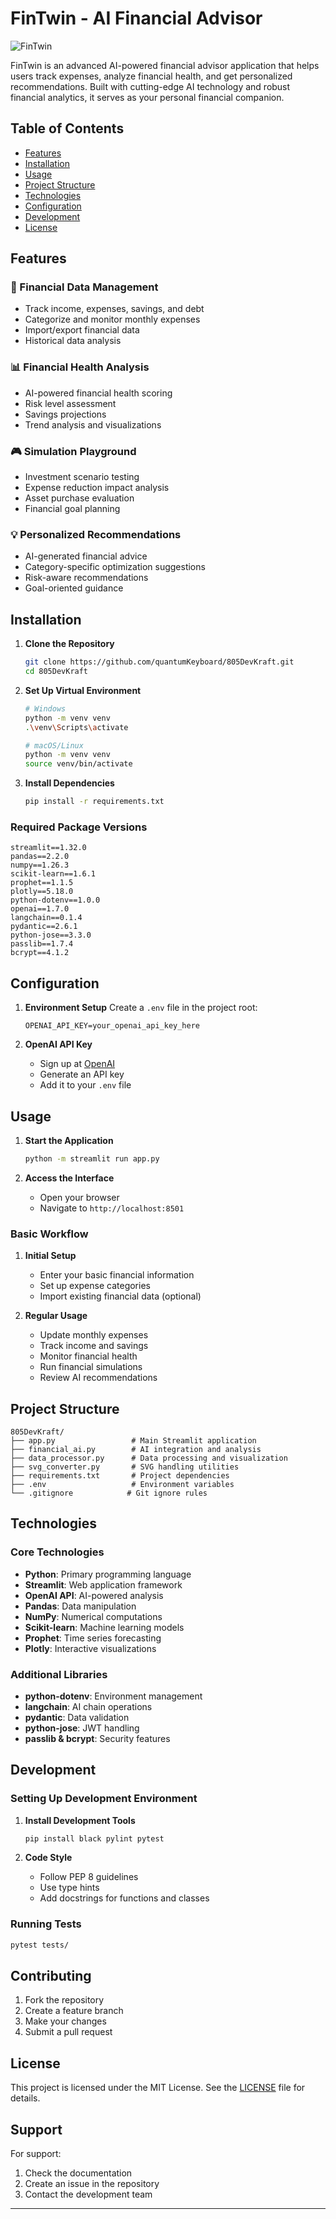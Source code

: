 # FinTwin - AI Financial Advisor

![FinTwin](assets/logo.png)

FinTwin is an advanced AI-powered financial advisor application that helps users track expenses, analyze financial health, and get personalized recommendations. Built with cutting-edge AI technology and robust financial analytics, it serves as your personal financial companion.

## Table of Contents
- [Features](#features)
- [Installation](#installation)
- [Usage](#usage)
- [Project Structure](#project-structure)
- [Technologies](#technologies)
- [Configuration](#configuration)
- [Development](#development)
- [License](#license)

## Features

### 🏦 Financial Data Management
- Track income, expenses, savings, and debt
- Categorize and monitor monthly expenses
- Import/export financial data
- Historical data analysis

### 📊 Financial Health Analysis
- AI-powered financial health scoring
- Risk level assessment
- Savings projections
- Trend analysis and visualizations

### 🎮 Simulation Playground
- Investment scenario testing
- Expense reduction impact analysis
- Asset purchase evaluation
- Financial goal planning

### 💡 Personalized Recommendations
- AI-generated financial advice
- Category-specific optimization suggestions
- Risk-aware recommendations
- Goal-oriented guidance

## Installation

1. **Clone the Repository**
   ```bash
   git clone https://github.com/quantumKeyboard/805DevKraft.git
   cd 805DevKraft
   ```

2. **Set Up Virtual Environment**
   ```bash
   # Windows
   python -m venv venv
   .\venv\Scripts\activate

   # macOS/Linux
   python -m venv venv
   source venv/bin/activate
   ```

3. **Install Dependencies**
   ```bash
   pip install -r requirements.txt
   ```

### Required Package Versions
```plaintext
streamlit==1.32.0
pandas==2.2.0
numpy==1.26.3
scikit-learn==1.6.1
prophet==1.1.5
plotly==5.18.0
python-dotenv==1.0.0
openai==1.7.0
langchain==0.1.4
pydantic==2.6.1
python-jose==3.3.0
passlib==1.7.4
bcrypt==4.1.2
```

## Configuration

1. **Environment Setup**
   Create a `.env` file in the project root:
   ```plaintext
   OPENAI_API_KEY=your_openai_api_key_here
   ```

2. **OpenAI API Key**
   - Sign up at [OpenAI](https://openai.com)
   - Generate an API key
   - Add it to your `.env` file

## Usage

1. **Start the Application**
   ```bash
   python -m streamlit run app.py
   ```

2. **Access the Interface**
   - Open your browser
   - Navigate to `http://localhost:8501`

### Basic Workflow

1. **Initial Setup**
   - Enter your basic financial information
   - Set up expense categories
   - Import existing financial data (optional)

2. **Regular Usage**
   - Update monthly expenses
   - Track income and savings
   - Monitor financial health
   - Run financial simulations
   - Review AI recommendations

## Project Structure

```plaintext
805DevKraft/
├── app.py                 # Main Streamlit application
├── financial_ai.py        # AI integration and analysis
├── data_processor.py      # Data processing and visualization
├── svg_converter.py       # SVG handling utilities
├── requirements.txt       # Project dependencies
├── .env                   # Environment variables
└── .gitignore            # Git ignore rules
```

## Technologies

### Core Technologies
- **Python**: Primary programming language
- **Streamlit**: Web application framework
- **OpenAI API**: AI-powered analysis
- **Pandas**: Data manipulation
- **NumPy**: Numerical computations
- **Scikit-learn**: Machine learning models
- **Prophet**: Time series forecasting
- **Plotly**: Interactive visualizations

### Additional Libraries
- **python-dotenv**: Environment management
- **langchain**: AI chain operations
- **pydantic**: Data validation
- **python-jose**: JWT handling
- **passlib & bcrypt**: Security features

## Development

### Setting Up Development Environment

1. **Install Development Tools**
   ```bash
   pip install black pylint pytest
   ```

2. **Code Style**
   - Follow PEP 8 guidelines
   - Use type hints
   - Add docstrings for functions and classes

### Running Tests
```bash
pytest tests/
```

## Contributing

1. Fork the repository
2. Create a feature branch
3. Make your changes
4. Submit a pull request

## License

This project is licensed under the MIT License. See the [LICENSE](LICENSE) file for details.

## Support

For support:
1. Check the documentation
2. Create an issue in the repository
3. Contact the development team

---

